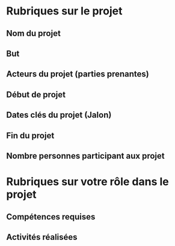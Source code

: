 # Rubriques sur le projet
## Nom du projet

## But

## Acteurs du projet (parties prenantes)

## Début de projet

## Dates clés du projet (Jalon)

## Fin du projet

## Nombre personnes participant aux projet

# Rubriques sur votre rôle dans le projet
## Compétences requises

## Activités réalisées

